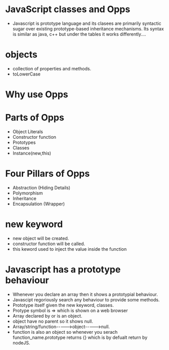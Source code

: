# JavaScript classes and Opps 
- Javascript is prototype language and its clasees are primarily syntactic sugar over existing prototype-based inheritance mechanisms. Its syntax is similar as java, c++ but under the tables it works differently....

# objects 
- collection of properties and methods.
- toLowerCase

# Why use Opps


# Parts of Opps
- Object Literals
- Constructor function
- Prototypes
- Classes
- Instance(new,this)

# Four Pillars of Opps
- Abstraction (Hiding Details)
- Polymorphism 
- Inheritance 
- Encapsulation (Wrapper)

# new keyword
- new object will be created.
- constructor function will be called.
- this keword used to inject the value inside the      function


#  Javascript has a prototype behaviour
- Whenever you declare an array then it shows a prototypial behaviour.
- Javascipt regoriously search any behaviour to provide some methods.
- Prototype itself given the new keyword, classes.
- Protype symbol is => which is shown on a web browser
- Array declared by or is an object.
- object have no parent so it shows null.
- Array/string/function----->object----->null.
- function is also an object so whenever you serach function_name.prototype returns {} which is by defualt return by nodeJS.
